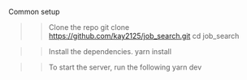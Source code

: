 Common setup

>> Clone the repo
   git clone https://github.com/kay2125/job_search.git
   cd job_search

>> Install the dependencies.
   yarn install

>> To start the server, run the following
   yarn dev
